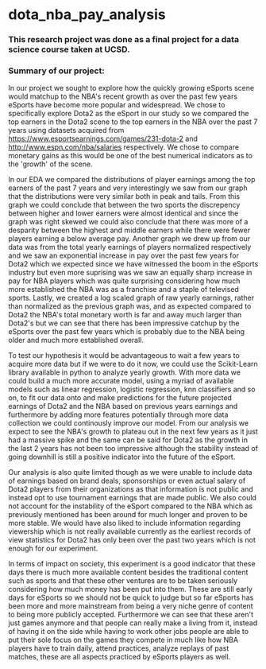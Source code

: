 # dota_nba_pay_analysis
### This research project was done as a final project for a data science course taken at UCSD.  
  
### Summary of our project:  
In our project we sought to explore how the quickly growing eSports scene would matchup to the NBA's recent growth as over the past few years eSports have become more popular and widespread. We chose to specifically explore Dota2 as the eSport in our study so we compared the top earners in the Dota2 scene to the top earners in the NBA over the past 7 years using datasets acquired from https://www.esportsearnings.com/games/231-dota-2 and http://www.espn.com/nba/salaries respectively. We chose to compare monetary gains as this would be one of the best numerical indicators as to the 'growth' of the scene.

In our EDA we compared the distributions of player earnings among the top earners of the past 7 years and very interestingly we saw from our graph that the distributions were very similar both in peak and tails. From this graph we could conclude that between the two sports the discrepency between higher and lower earners were almost identical and since the graph was right skewed we could also conclude that there was more of a desparity between the highest and middle earners while there were fewer players earning a below average pay. Another graph we drew up from our data was from the total yearly earnings of players normalized respectively and we saw an exponential increase in pay over the past few years for Dota2 which we expected since we have witnessed the boom in the eSports industry but even more suprising was we saw an equally sharp increase in pay for NBA players which was quite surprising considering how much more established the NBA was as a franchise and a staple of televised sports. Lastly, we created a log scaled graph of raw yearly earnings, rather than normalized as the previous graph was, and as expected compared to Dota2 the NBA's total monetary worth is far and away much larger than Dota2's but we can see that there has been impressive catchup by the eSports over the past few years which is probably due to the NBA being older and much more established overall.

To test our hypothesis it would be advantageous to wait a few years to acquire more data but if we were to do it now, we could use the Scikit-Learn library available in python to analyze yearly growth. With more data we could build a much more accurate model, using a myriad of available models such as linear regression, logistic regression, knn classifiers and so on, to fit our data onto and make predictions for the future projected earnings of Dota2 and the NBA based on previous years earnings and furthermore by adding more features potentially through more data collection we could continously improve our model. From our analysis we expect to see the NBA's growth to plateau out in the next few years as it just had a massive spike and the same can be said for Dota2 as the growth in the last 2 years has not been too impressive although the stability instead of going downhill is still a positive indicator into the future of the eSport.

Our analysis is also quite limited though as we were unable to include data of earnings based on brand deals, sponsorships or even actual salary of Dota2 players from their organizations as that information is not public and instead opt to use tournament earnings that are made public. We also could not account for the instability of the eSport compared to the NBA which as previously mentioned has been around for much longer and proven to be more stable. We would have also liked to include information regarding viewership which is not really available currently as the earliest records of view statistics for Dota2 has only been over the past two years which is not enough for our experiment.

In terms of impact on society,  this experiment is a good indicator that these days there is much more available content besides the traditional content such as sports and that these other ventures are to be taken seriously considering how much money has been put into them. These are still early days for eSports so we should not be quick to judge but so far eSports has been more and more mainstream from being a very niche genre of content to being more publicly accepted. Furthermore we can see that these aren't just games anymore and that people can really make a living from it, instead of having it on the side while having to work other jobs people are able to put their sole focus on the games they compete in much like how NBA players have to train daily, attend practices, analyze replays of past matches, these are all aspects practiced by eSports players as well.
